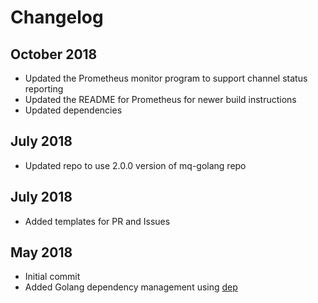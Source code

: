 # Changelog
## October 2018

* Updated the Prometheus monitor program to support channel status reporting
* Updated the README for Prometheus for newer build instructions
* Updated dependencies


## July 2018

* Updated repo to use 2.0.0 version of mq-golang repo

## July 2018

* Added templates for PR and Issues

## May 2018

* Initial commit
* Added Golang dependency management using [dep](https://golang.github.io/dep/)
